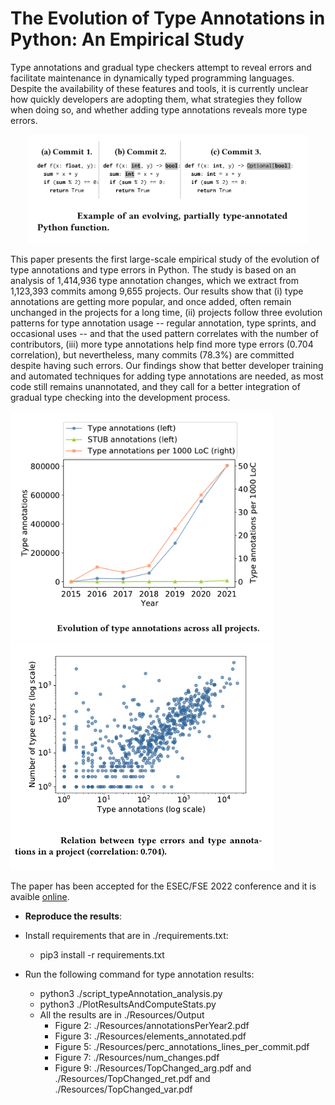 # The Evolution of Type Annotations in Python: An Empirical Study

Type annotations and gradual type checkers attempt to reveal errors and facilitate maintenance  in dynamically typed programming languages. Despite the availability of these features and tools, it is currently unclear how quickly developers are adopting them, what strategies they follow when doing so, and whether adding type annotations reveals more type errors.

<p align="center">
<img src="Resources/img/fse0.png" alt="drawing" width="450"/>
</p>

This paper presents the first large-scale empirical study of the evolution of type annotations and type errors in Python. The study is based on an analysis of 1,414,936 type annotation changes, which we extract from 1,123,393 commits among 9,655 projects.
Our results show that (i) type annotations are getting more popular, and once added, often remain unchanged in the projects for a long time, (ii) projects follow three evolution patterns for type annotation usage -- regular annotation, type sprints, and occasional uses -- and that the used pattern correlates with the number of contributors, (iii) more type annotations help find more type errors (0.704 correlation), but nevertheless, many commits (78.3%) are committed despite having such errors. Our findings show that better developer training and automated techniques for adding type annotations are needed, as most code still remains unannotated, and they call for a better integration of gradual type checking into the development process.

<p float="left">
  <img src="Resources/img/fse1.png" width="420" />
  <img src="Resources/img/fse3.png" width="420" /> 
</p>


The paper has been accepted for the ESEC/FSE 2022 conference and it is avaible [online](https://www.software-lab.org/publications/FSE22TypeAnnotationsStudy.pdf).


* **Reproduce the results**:
- Install requirements that are in ./requirements.txt:
	- pip3 install -r requirements.txt

- Run the following command for type annotation results:
	- python3 ./script_typeAnnotation_analysis.py
	- python3 ./PlotResultsAndComputeStats.py
	- All the results are in ./Resources/Output
		- Figure 2: ./Resources/annotationsPerYear2.pdf
		- Figure 3: ./Resources/elements_annotated.pdf
		- Figure 5: ./Resources/perc_annotations_lines_per_commit.pdf
		- Figure 7: ./Resources/num_changes.pdf
		- Figure 9: ./Resources/TopChanged_arg.pdf and ./Resources/TopChanged_ret.pdf and ./Resources/TopChanged_var.pdf
	
